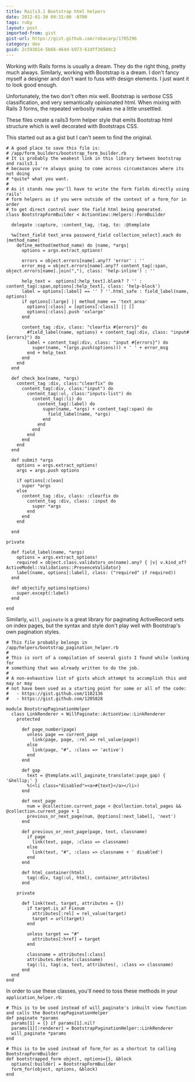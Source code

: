 ```yaml
---
title: Rails3.1 Bootstrap html helpers
date: 2012-01-30 09:31:00 -0700
tags: ruby
layout: post
imported-from: gist
gist-url: https://gist.github.com/robacarp/1705296
category: dev
guid: 2c593814-5b66-464d-b973-61dff3658dc2
---
```


Working with Rails forms is usually a dream. They do the right thing, pretty much always. Similarly, working with Bootstrap is a dream. I don't fancy myself a designer and don't want to fuss with design elements. I just want it to look good enough.

Unfortunately, the two don't often mix well. Bootstrap is _verbose_ CSS classification, and very semantically opinionated html. When mixing with Rails 3 forms, the repeated verbosity makes me a little unsettled.

These files create a rails3 form helper style that emits Bootstrap html structure which is well decorated with Bootstraps CSS.

This started out as a gist but I can't seem to find the original.

    # A good place to save this file is:
    # /app/form_builders/bootstrap_form_builder.rb
    # It is probably the weakest link in this library between bootstrap and rails3.1
    # because you're always going to come across circumstances where its not doing
    # *quite* what you want. 
    #
    # As it stands now you'll have to write the form fields directly using rails'
    # form helpers as if you were outside of the context of a form_for in order
    # to get direct control over the field html being generated.
    class BootstrapFormBuilder < ActionView::Helpers::FormBuilder

      delegate :capture, :content_tag, :tag, to: :@template

      %w[text_field text_area password_field collection_select].each do |method_name|
        define_method(method_name) do |name, *args|
          options = args.extract_options!

          errors = object.errors[name].any?? 'error' : ''
          error_msg = object.errors[name].any?? content_tag(:span, object.errors[name].join(","), class: 'help-inline') : ''

          help_text =  options[:help_text].blank? ? '' : content_tag(:span,options[:help_text], class: 'help-block')
          label = options[:label] == '' ? ''.html_safe : field_label(name, options)
          if options[:large] || method_name == 'text_area'
            options[:class] = [options[:class]] || []
            options[:class].push 'xxlarge'
          end

          content_tag :div, class: "clearfix #{errors}" do
            #field_label(name, options) + content_tag(:div, class: "input#{errors}") do
            label + content_tag(:div, class: "input #{errors}") do
              super(name, *(args.push(options))) + ' ' + error_msg
            end + help_text
          end
        end
      end

      def check_box(name, *args)
        content_tag :div, class:"clearfix" do
          content_tag(:div, class:"input") do
            content_tag(:ul, class:"inputs-list") do
              content_tag(:li) do
                content_tag(:label) do
                  super(name, *args) + content_tag(:span) do
                    field_label(name, *args)
                  end
                end
              end
            end
          end
        end
      end

      def submit *args
        options = args.extract_options!
        args = args.push options

        if options[:clean]
          super *args
        else
          content_tag :div, class: :clearfix do
            content_tag :div, class: :input do
              super *args
            end
          end
        end

      end

    private

      def field_label(name, *args)
        options = args.extract_options!
        required = object.class.validators_on(name).any? { |v| v.kind_of? ActiveModel::Validations::PresenceValidator}
        label(name, options[:label], class: ("required" if required))
      end

      def objectify_options(options)
        super.except(:label)
      end

    end

Similarly, `will_paginate` is a great library for paginating ActiveRecord sets on index pages, but the syntax and style don't play well with Bootstrap's own pagination styles.

    # This file probably belongs in /app/helpers/bootstrap_pagination_helper.rb
    #
    # This is sort of a compilation of several gists I found while looking for 
    # something that was already written to do the job.
    #
    # A non-exhaustive list of gists which attempt to accomplish this and may or may
    # not have been used as a starting point for some or all of the code:
    #   - https://gist.github.com/1182136
    #   - https://gist.github.com/1205828

    module BootstrapPaginationHelper 
      class LinkRenderer < WillPaginate::ActionView::LinkRenderer
        protected

          def page_number(page)
            unless page == current_page
              link(page, page, :rel => rel_value(page))
            else
              link(page, "#", :class => 'active')
            end
          end

          def gap
            text = @template.will_paginate_translate(:page_gap) { '&hellip;' }
            %(<li class="disabled"><a>#{text}</a></li>)
          end

          def next_page
            num = @collection.current_page < @collection.total_pages && @collection.current_page + 1
            previous_or_next_page(num, @options[:next_label], 'next')
          end

          def previous_or_next_page(page, text, classname)
            if page
              link(text, page, :class => classname)
            else
              link(text, "#", :class => classname + ' disabled')
            end
          end

          def html_container(html)
            tag(:div, tag(:ul, html), container_attributes)
          end

        private

          def link(text, target, attributes = {})
            if target.is_a? Fixnum
              attributes[:rel] = rel_value(target)
              target = url(target)
            end

            unless target == "#"
              attributes[:href] = target
            end

            classname = attributes[:class]
            attributes.delete(:classname)
            tag(:li, tag(:a, text, attributes), :class => classname)
          end
      end
    end

In order to use these classes, you'll need to toss these methods in your `application_helper.rb`:

    # This is to be used instead of will_paginate's inbuilt view function and calls the BootstrapPaginationHelper
    def paginate *params
      params[1] = {} if params[1].nil?
      params[1][:renderer] = BootstrapPaginationHelper::LinkRenderer
      will_paginate *params
    end

    # This is to be used instead of form_for as a shortcut to calling BootstrapFormBuilder
    def bootstrapped_form object, options={}, &block
      options[:builder] = BootstrapFormBuilder
      form_for(object, options, &block)
    end

